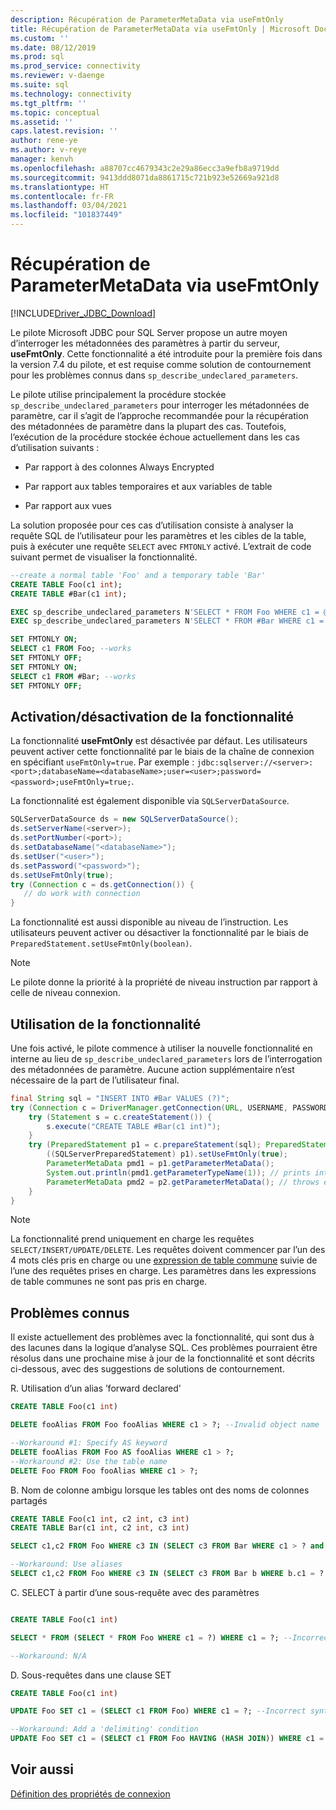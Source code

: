 ```yaml
---
description: Récupération de ParameterMetaData via useFmtOnly
title: Récupération de ParameterMetaData via useFmtOnly | Microsoft Docs
ms.custom: ''
ms.date: 08/12/2019
ms.prod: sql
ms.prod_service: connectivity
ms.reviewer: v-daenge
ms.suite: sql
ms.technology: connectivity
ms.tgt_pltfrm: ''
ms.topic: conceptual
ms.assetid: ''
caps.latest.revision: ''
author: rene-ye
ms.author: v-reye
manager: kenvh
ms.openlocfilehash: a88707cc4679343c2e29a86ecc3a9efb8a9719dd
ms.sourcegitcommit: 9413ddd8071da8861715c721b923e52669a921d8
ms.translationtype: HT
ms.contentlocale: fr-FR
ms.lasthandoff: 03/04/2021
ms.locfileid: "101837449"
---
```

# <a name="retrieving-parametermetadata-via-usefmtonly"></a>Récupération de ParameterMetaData via useFmtOnly
[!INCLUDE[Driver_JDBC_Download](../../includes/driver_jdbc_download.md)]

  Le pilote Microsoft JDBC pour SQL Server propose un autre moyen d’interroger les métadonnées des paramètres à partir du serveur, **useFmtOnly**. Cette fonctionnalité a été introduite pour la première fois dans la version 7.4 du pilote, et est requise comme solution de contournement pour les problèmes connus dans `sp_describe_undeclared_parameters`.
  
  Le pilote utilise principalement la procédure stockée `sp_describe_undeclared_parameters` pour interroger les métadonnées de paramètre, car il s’agit de l’approche recommandée pour la récupération des métadonnées de paramètre dans la plupart des cas. Toutefois, l’exécution de la procédure stockée échoue actuellement dans les cas d’utilisation suivants :
  
-   Par rapport à des colonnes Always Encrypted
  
-   Par rapport aux tables temporaires et aux variables de table
  
-   Par rapport aux vues 
  
  La solution proposée pour ces cas d’utilisation consiste à analyser la requête SQL de l’utilisateur pour les paramètres et les cibles de la table, puis à exécuter une requête `SELECT` avec `FMTONLY` activé. L’extrait de code suivant permet de visualiser la fonctionnalité.
  
```sql
--create a normal table 'Foo' and a temporary table 'Bar'
CREATE TABLE Foo(c1 int);
CREATE TABLE #Bar(c1 int);

EXEC sp_describe_undeclared_parameters N'SELECT * FROM Foo WHERE c1 = @p0' --works fine
EXEC sp_describe_undeclared_parameters N'SELECT * FROM #Bar WHERE c1 = @p0' --fails with "Invalid object name '#Bar'"

SET FMTONLY ON;
SELECT c1 FROM Foo; --works
SET FMTONLY OFF;
SET FMTONLY ON;
SELECT c1 FROM #Bar; --works
SET FMTONLY OFF;
```
 
## <a name="turning-the-feature-onoff"></a>Activation/désactivation de la fonctionnalité 
 La fonctionnalité **useFmtOnly** est désactivée par défaut. Les utilisateurs peuvent activer cette fonctionnalité par le biais de la chaîne de connexion en spécifiant `useFmtOnly=true`. Par exemple : `jdbc:sqlserver://<server>:<port>;databaseName=<databaseName>;user=<user>;password=<password>;useFmtOnly=true;`.
 
 La fonctionnalité est également disponible via `SQLServerDataSource`.
 ```java
SQLServerDataSource ds = new SQLServerDataSource();
ds.setServerName(<server>);
ds.setPortNumber(<port>);
ds.setDatabaseName("<databaseName>");
ds.setUser("<user>");
ds.setPassword("<password>");
ds.setUseFmtOnly(true);
try (Connection c = ds.getConnection()) {
    // do work with connection
}
 ```
 
 La fonctionnalité est aussi disponible au niveau de l’instruction. Les utilisateurs peuvent activer ou désactiver la fonctionnalité par le biais de `PreparedStatement.setUseFmtOnly(boolean)`.
> [!NOTE]  
>  Le pilote donne la priorité à la propriété de niveau instruction par rapport à celle de niveau connexion.

## <a name="using-the-feature"></a>Utilisation de la fonctionnalité
  Une fois activé, le pilote commence à utiliser la nouvelle fonctionnalité en interne au lieu de `sp_describe_undeclared_parameters` lors de l’interrogation des métadonnées de paramètre. Aucune action supplémentaire n’est nécessaire de la part de l’utilisateur final.
```java
final String sql = "INSERT INTO #Bar VALUES (?)";
try (Connection c = DriverManager.getConnection(URL, USERNAME, PASSWORD)) {
    try (Statement s = c.createStatement()) {
        s.execute("CREATE TABLE #Bar(c1 int)");
    }
    try (PreparedStatement p1 = c.prepareStatement(sql); PreparedStatement p2 = c.prepareStatement(sql)) {
        ((SQLServerPreparedStatement) p1).setUseFmtOnly(true);
        ParameterMetaData pmd1 = p1.getParameterMetaData();
        System.out.println(pmd1.getParameterTypeName(1)); // prints int
        ParameterMetaData pmd2 = p2.getParameterMetaData(); // throws exception, Invalid object name '#Bar'
    }
}
```
> [!NOTE]  
>  La fonctionnalité prend uniquement en charge les requêtes `SELECT/INSERT/UPDATE/DELETE`. Les requêtes doivent commencer par l’un des 4 mots clés pris en charge ou une [expression de table commune](../../t-sql/queries/with-common-table-expression-transact-sql.md) suivie de l’une des requêtes prises en charge. Les paramètres dans les expressions de table communes ne sont pas pris en charge.

## <a name="known-issues"></a>Problèmes connus
  Il existe actuellement des problèmes avec la fonctionnalité, qui sont dus à des lacunes dans la logique d’analyse SQL. Ces problèmes pourraient être résolus dans une prochaine mise à jour de la fonctionnalité et sont décrits ci-dessous, avec des suggestions de solutions de contournement.
  
R. Utilisation d’un alias ’forward declared'
```sql
CREATE TABLE Foo(c1 int)

DELETE fooAlias FROM Foo fooAlias WHERE c1 > ?; --Invalid object name 'fooAlias'

--Workaround #1: Specify AS keyword
DELETE fooAlias FROM Foo AS fooAlias WHERE c1 > ?;
--Workaround #2: Use the table name
DELETE Foo FROM Foo fooAlias WHERE c1 > ?;
```

B. Nom de colonne ambigu lorsque les tables ont des noms de colonnes partagés
```sql
CREATE TABLE Foo(c1 int, c2 int, c3 int)
CREATE TABLE Bar(c1 int, c2 int, c3 int)

SELECT c1,c2 FROM Foo WHERE c3 IN (SELECT c3 FROM Bar WHERE c1 > ? and c2 < ? and c3 = ?); --Ambiguous Column Name

--Workaround: Use aliases
SELECT c1,c2 FROM Foo WHERE c3 IN (SELECT c3 FROM Bar b WHERE b.c1 = ? and b.c2 = ? and b.c3 = ?);
```

C. SELECT à partir d’une sous-requête avec des paramètres
```sql

CREATE TABLE Foo(c1 int)

SELECT * FROM (SELECT * FROM Foo WHERE c1 = ?) WHERE c1 = ?; --Incorrect syntax near '?'

--Workaround: N/A
```

D. Sous-requêtes dans une clause SET
```sql
CREATE TABLE Foo(c1 int)

UPDATE Foo SET c1 = (SELECT c1 FROM Foo) WHERE c1 = ?; --Incorrect syntax near ')'

--Workaround: Add a 'delimiting' condition
UPDATE Foo SET c1 = (SELECT c1 FROM Foo HAVING (HASH JOIN)) WHERE c1 = ?;
```

## <a name="see-also"></a>Voir aussi  
 [Définition des propriétés de connexion](../../connect/jdbc/setting-the-connection-properties.md)  
  
